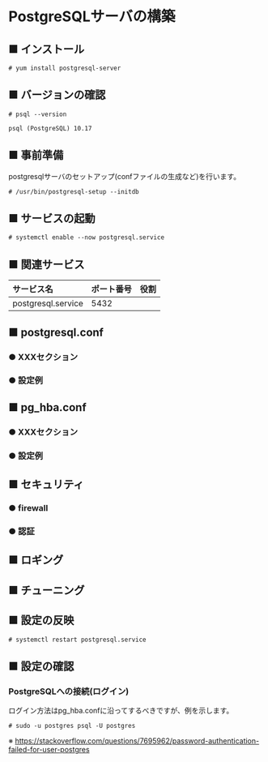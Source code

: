 # PostgreSQLサーバの構築
## ■ インストール
```
# yum install postgresql-server
```
## ■ バージョンの確認
```
# psql --version
```
```
psql (PostgreSQL) 10.17
```
## ■ 事前準備
postgresqlサーバのセットアップ(confファイルの生成など)を行います。
```
# /usr/bin/postgresql-setup --initdb
```
## ■ サービスの起動
```
# systemctl enable --now postgresql.service
```
## ■ 関連サービス
|サービス名|ポート番号|役割|
|:---|:---|:---|
|postgresql.service|5432||

## ■ postgresql.conf
### ● XXXセクション
### ● 設定例

## ■ pg_hba.conf
### ● XXXセクション
### ● 設定例

## ■ セキュリティ
### ● firewall
### ● 認証
## ■ ロギング
## ■ チューニング
## ■ 設定の反映
```
# systemctl restart postgresql.service
```
## ■ 設定の確認
### PostgreSQLへの接続(ログイン)
ログイン方法はpg_hba.confに沿ってするべきですが、例を示します。
```
# sudo -u postgres psql -U postgres
```
※ https://stackoverflow.com/questions/7695962/password-authentication-failed-for-user-postgres

